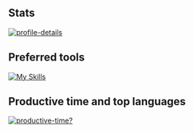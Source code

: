 ## Stats
[![profile-details](http://github-profile-summary-cards.vercel.app/api/cards/profile-details?username=iliareshetov&theme=transparent)](https://github-profile-summary-cards.vercel.app)

## Preferred tools
[![My Skills](https://skillicons.dev/icons?i=react,ts,postgres,java&theme=light)](https://skillicons.dev)  

## Productive time and top languages
[![productive-time?](http://github-profile-summary-cards.vercel.app/api/cards/productive-time?username=iliareshetov&theme=transparent)](https://github.com/vn7n24fzkq/github-profile-summary-cards)
